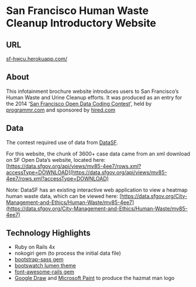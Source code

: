 # San Francisco Human Waste Cleanup Introductory Website

## URL
[sf-hwcu.herokuapp.com/](http://sf-hwcu.herokuapp.com/)

## About

This infotainment brochure website introduces users to San Francisco’s Human Waste and Urine Cleanup efforts. It was produced as an entry for the 2014 ‘[San Francisco Open Data Coding Contest](http://www.programmr.com/hired-coding-contest)’, held by [programmr.com](http://www.programmr.com) and sponsored by [hired.com](http://www.hired.com)

## Data

The contest required use of data from [DataSF](https://data.sfgov.org/). 

For this website, the chunk of 3600+ case data came from an xml download on SF Open Data’s website, located here: 
[https://data.sfgov.org/api/views/mv85-4ee7/rows.xml?accessType=DOWNLOAD](https://data.sfgov.org/api/views/mv85-4ee7/rows.xml?accessType=DOWNLOAD)

Note: DataSF has an existing interactive web application to view a heatmap human waste data, which can be viewed here: 
[https://data.sfgov.org/City-Management-and-Ethics/Human-Waste/mv85-4ee7](https://data.sfgov.org/City-Management-and-Ethics/Human-Waste/mv85-4ee7)

## Technology Highlights

* Ruby on Rails 4x
* nokogiri gem (to process the initial data file)
* [bootstrap-sass gem](https://github.com/twbs/bootstrap-sass)
* [bootswatch lumen theme](http://bootswatch.com/lumen/) 
* [font-awesome-rails gem](https://github.com/bokmann/font-awesome-rails)
* [Google Draw](https://docs.google.com/drawings) and [Microsoft Paint](http://en.wikipedia.org/wiki/Microsoft_Paint) to produce the hazmat man logo

